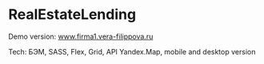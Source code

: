 # RealEstateLending

Demo version: www.firma1.vera-filippova.ru

Tech: БЭМ, SASS, Flex, Grid, API Yandex.Map, mobile and desktop version

